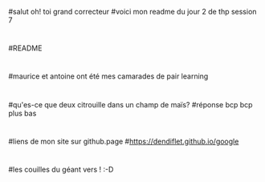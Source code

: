 #salut oh! toi grand correcteur
#voici mon readme du jour 2 de thp session 7
#
#README
#
#maurice et antoine ont été mes camarades de pair learning
#
#qu'es-ce que deux citrouille dans un champ de maïs?
#réponse bcp bcp plus bas
#
#liens de mon site sur github.page
#https://dendiflet.github.io/google
#
#
#
#
#
#
#
#
#
#
#
#
#
#
#
#
#
#
#
#
#
#
#
#
#
#
#
#
#
#
#les couilles du géant vers ! :-D
